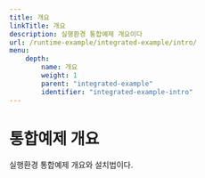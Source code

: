 ```yaml
---
title: 개요
linkTitle: 개요
description: 실행환경 통합예제 개요이다
url: /runtime-example/integrated-example/intro/
menu:
    depth:
        name: 개요
        weight: 1
        parent: "integrated-example"
        identifier: "integrated-example-intro"
---
```

# 통합예제 개요

실행환경 통합예제 개요와 설치법이다.